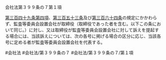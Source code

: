 会社法第３９９条の７第１項

[第三百四十九条第四項](会社法＿＿＿＿第３４９条第４項)、[第三百五十三条](会社法＿＿＿＿第３５３条)及び[第三百六十四条](会社法＿＿＿＿第３６４条)の規定にかかわらず、監査等委員会設置会社が取締役（取締役であった者を含む。以下この条において同じ。）に対し、又は取締役が監査等委員会設置会社に対して訴えを提起する場合には、当該訴えについては、次の各号に掲げる場合の区分に応じ、当該各号に定める者が監査等委員会設置会社を代表する。

#会社法
#会社法/第３９９条の７
#会社法/第３９９条の７/第１項
